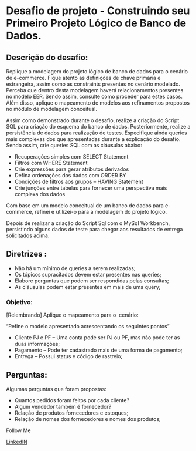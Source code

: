 # Desafio de projeto - Construindo seu Primeiro Projeto Lógico de Banco de Dados.



## Descrição do desafio:

Replique a modelagem do projeto lógico de banco de dados para o cenário de e-commerce. Fique atento as definições de chave primária e estrangeira, assim como as constraints presentes no cenário modelado. Perceba que dentro desta modelagem haverá relacionamentos presentes no modelo EER. Sendo assim, consulte como proceder para estes casos. Além disso, aplique o mapeamento de modelos aos refinamentos propostos no módulo de modelagem conceitual.

Assim como demonstrado durante o desafio, realize a criação do Script SQL para criação do esquema do banco de dados. Posteriormente, realize a persistência de dados para realização de testes. Especifique ainda queries mais complexas dos que apresentadas durante a explicação do desafio. Sendo assim, crie queries SQL com as cláusulas abaixo:

* Recuperações simples com SELECT Statement
* Filtros com WHERE Statement
* Crie expressões para gerar atributos derivados
* Defina ordenações dos dados com ORDER BY
* Condições de filtros aos grupos – HAVING Statement
* Crie junções entre tabelas para fornecer uma perspectiva mais complexa dos dados

Com base em um modelo conceitual de um banco de dados para e-commerce, refinei e utilizei-o para a modelagem do projeto lógico.

Depois de realizar a criação do Script Sql com o MySql Workbench, persistindo alguns dados de teste para chegar aos resultados de entrega solicitados acima.

## Diretrizes :

* Não há um mínimo de queries a serem realizadas;
* Os tópicos supracitados devem estar presentes nas queries;
* Elabore perguntas que podem ser respondidas pelas consultas;
* As cláusulas podem estar presentes em mais de uma query;

### Objetivo:

[Relembrando] Aplique o mapeamento para o  cenário:

“Refine o modelo apresentado acrescentando os seguintes pontos”

* Cliente PJ e PF – Uma conta pode ser PJ ou PF, mas não pode ter as duas informações;
* Pagamento – Pode ter cadastrado mais de uma forma de pagamento;
* Entrega – Possui status e código de rastreio;

## Perguntas:

Algumas perguntas que foram propostas:

* Quantos pedidos foram feitos por cada cliente?
* Algum vendedor também é fornecedor?
* Relação de produtos fornecedores e estoques;
* Relação de nomes dos fornecedores e nomes dos produtos;



Follow Me

[LinkedIN](https://www.linkedin.com/in/mads1974/)
